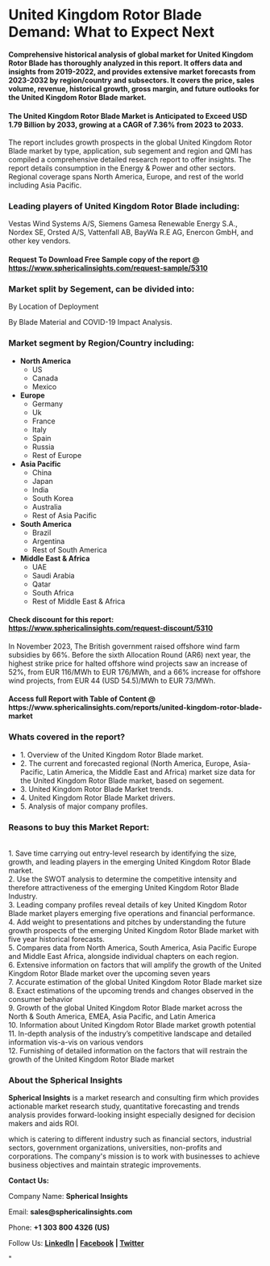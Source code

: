 <h1><strong>United Kingdom Rotor Blade Demand: What to Expect Next</strong></h1>
<p><strong>Comprehensive historical analysis of global market for United Kingdom Rotor Blade has thoroughly analyzed in this report. It offers data and insights from 2019-2022, and provides extensive market forecasts from 2023-2032 by region/country and subsectors. It covers the price, sales volume, revenue, historical growth, gross margin, and future outlooks for the United Kingdom Rotor Blade market.</strong></p>
<h4><strong>The United Kingdom Rotor Blade Market is Anticipated to Exceed USD 1.79 Billion by 2033, growing at a CAGR of 7.36% from 2023 to 2033.</strong></h4>
<p>The report includes growth prospects in the global United Kingdom Rotor Blade market by type, application, sub segement and region and QMI has compiled a comprehensive detailed research report to offer insights. The report details consumption in the Energy &amp; Power and other sectors. Regional coverage spans North America, Europe, and rest of the world including Asia Pacific.</p>
<h3><strong>Leading players of United Kingdom Rotor Blade including:</strong></h3>
<p>Vestas Wind Systems A/S, Siemens Gamesa Renewable Energy S.A., Nordex SE, Orsted A/S, Vattenfall AB, BayWa R.E AG, Enercon GmbH, and other key vendors.</p>
<h4>Request To Download Free Sample copy of the report @ <a href="https://www.sphericalinsights.com/request-sample/5310">https://www.sphericalinsights.com/request-sample/5310</a></h4>
<h3><strong>Market split by Segement, can be divided into:</strong></h3>
<p>By Location of Deployment</p>
<p>By Blade Material and COVID-19 Impact Analysis.</p>
<h3><strong>Market segment by Region/Country including:</strong></h3>
<ul>
<li><strong>North America</strong>
<ul>
<li>US</li>
<li>Canada</li>
<li>Mexico</li>
</ul>
</li>
<li><strong>Europe</strong>
<ul>
<li>Germany</li>
<li>Uk</li>
<li>France</li>
<li>Italy</li>
<li>Spain</li>
<li>Russia</li>
<li>Rest of Europe</li>
</ul>
</li>
<li><strong>Asia Pacific</strong>
<ul>
<li>China</li>
<li>Japan</li>
<li>India</li>
<li>South Korea</li>
<li>Australia</li>
<li>Rest of Asia Pacific</li>
</ul>
</li>
<li><strong>South America</strong>
<ul>
<li>Brazil</li>
<li>Argentina</li>
<li>Rest of South America</li>
</ul>
</li>
<li><strong>Middle East &amp; Africa</strong>
<ul>
<li>UAE</li>
<li>Saudi Arabia</li>
<li>Qatar</li>
<li>South Africa</li>
<li>Rest of Middle East &amp; Africa</li>
</ul>
</li>
</ul>
<h4>Check discount for this report: <a href="https://www.sphericalinsights.com/request-discount/5310">https://www.sphericalinsights.com/request-discount/5310</a></h4>
<p>In November 2023, The British government raised offshore wind farm subsidies by 66%. Before the sixth Allocation Round (AR6) next year, the highest strike price for halted offshore wind projects saw an increase of 52%, from EUR 116/MWh to EUR 176/MWh, and a 66% increase for offshore wind projects, from EUR 44 (USD 54.5)/MWh to EUR 73/MWh.</p>
<h4>Access full Report with Table of Content @ <a>https://www.sphericalinsights.com/reports/united-kingdom-rotor-blade-market</a></h4>
<h3><strong>Whats covered in the report?</strong></h3>
<ul>
<li>1. Overview of the United Kingdom Rotor Blade market.</li>
<li>2. The current and forecasted regional (North America, Europe, Asia-Pacific, Latin America, the Middle East and Africa) market size data for the United Kingdom Rotor Blade market, based on segement.</li>
<li>3. United Kingdom Rotor Blade Market trends.</li>
<li>4. United Kingdom Rotor Blade Market drivers.</li>
<li>5. Analysis of major company profiles.</li>
</ul>
<h3><strong>Reasons to buy this Market Report:</strong></h3>
<p><br /> 1. Save time carrying out entry-level research by identifying the size, growth, and leading players in the emerging United Kingdom Rotor Blade market.<br /> 2. Use the SWOT analysis to determine the competitive intensity and therefore attractiveness of the emerging United Kingdom Rotor Blade Industry.<br /> 3. Leading company profiles reveal details of key United Kingdom Rotor Blade market players emerging five operations and financial performance.<br /> 4. Add weight to presentations and pitches by understanding the future growth prospects of the emerging United Kingdom Rotor Blade market with five year historical forecasts.<br /> 5. Compares data from North America, South America, Asia Pacific Europe and Middle East Africa, alongside individual chapters on each region.<br /> 6. Extensive information on factors that will amplify the growth of the United Kingdom Rotor Blade market over the upcoming seven years<br /> 7. Accurate estimation of the global United Kingdom Rotor Blade market size <br /> 8. Exact estimations of the upcoming trends and changes observed in the consumer behavior <br /> 9. Growth of the global United Kingdom Rotor Blade market across the North &amp; South America, EMEA, Asia Pacific, and Latin America<br /> 10. Information about United Kingdom Rotor Blade market growth potential<br /> 11. In-depth analysis of the industry&rsquo;s competitive landscape and detailed information vis-a-vis on various vendors<br /> 12. Furnishing of detailed information on the factors that will restrain the growth of the United Kingdom Rotor Blade market</p>
<h3><strong>About the Spherical Insights</strong></h3>
<p><strong>Spherical Insights</strong> is a market research and consulting firm which provides actionable market research study, quantitative forecasting and trends analysis provides forward-looking insight especially designed for decision makers and aids ROI.</p>
<p>which is catering to different industry such as financial sectors, industrial sectors, government organizations, universities, non-profits and corporations. The company's mission is to work with businesses to achieve business objectives and maintain strategic improvements.</p>
<p><strong>Contact Us:</strong></p>
<p>Company Name: <strong>Spherical Insights</strong></p>
<p>Email: <strong>sales@sphericalinsights.com</strong></p>
<p>Phone: <strong>+1 303 800 4326 (US)</strong></p>
<p>Follow Us: <strong><a href="https://www.linkedin.com/company/spherical-insight/"><u>LinkedIn</u></a> | <a href="https://www.facebook.com/sphericalinsights22"><u>Facebook</u></a> | <a href="https://twitter.com/SInsights_US"><u>Twitter</u></a></strong></p>
<p>"</p>
